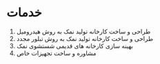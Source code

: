 # خدمات

1. طراحی و ساخت کارخانه تولید نمک به روش هیدرومیل
1. طراحی و ساخت کارخانه تولید نمک به روش تبلور مجدد
2. بهینه سازی کارخانه های قدیمی شستشوی نمک
3. مشاوره و ساخت تجهیزات خاص